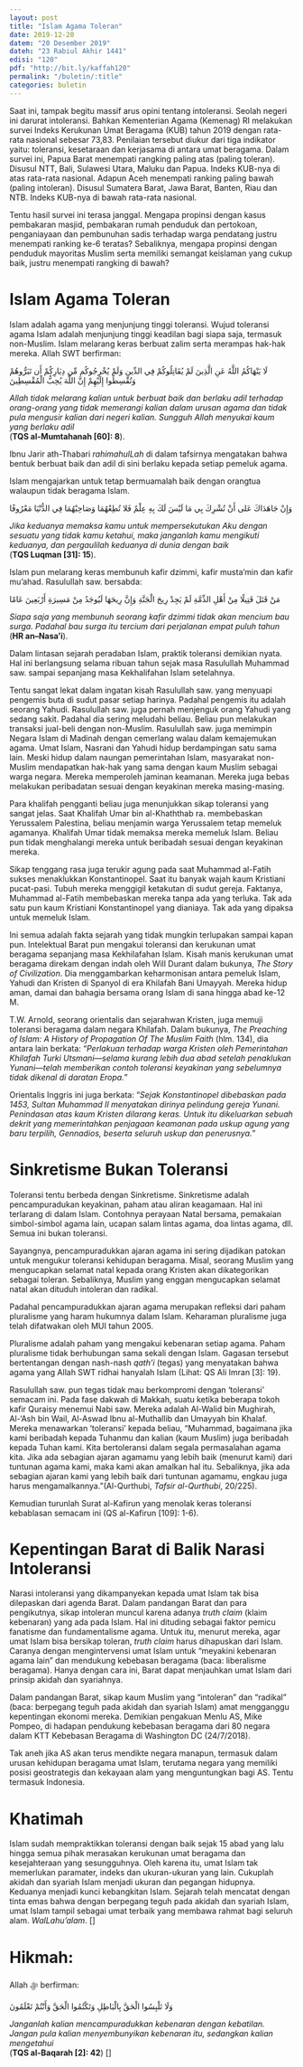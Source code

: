 ```yaml
---
layout: post
title: "Islam Agama Toleran"
date: 2019-12-20
datem: "20 Desember 2019"
dateh: "23 Rabiul Akhir 1441"
edisi: "120"
pdf: "http://bit.ly/kaffah120"
permalink: "/buletin/:title"
categories: buletin
---
```


Saat ini, tampak begitu massif arus opini tentang intoleransi. Seolah negeri ini darurat intoleransi. Bahkan Kementerian Agama (Kemenag) RI melakukan survei Indeks Kerukunan Umat Beragama (KUB) tahun 2019 dengan rata-rata nasional sebesar 73,83. Penilaian tersebut diukur dari tiga indikator yaitu: toleransi, kesetaraan dan kerjasama di antara umat beragama. Dalam survei ini, Papua Barat menempati rangking paling atas (paling toleran). Disusul NTT, Bali, Sulawesi Utara, Maluku dan Papua. Indeks KUB-nya di atas rata-rata nasional. Adapun Aceh menempati ranking paling bawah (paling intoleran). Disusul Sumatera Barat, Jawa Barat, Banten, Riau dan NTB. Indeks KUB-nya di bawah rata-rata nasional.

Tentu hasil survei ini terasa janggal. Mengapa propinsi dengan kasus pembakaran masjid, pembakaran rumah penduduk dan pertokoan, penganiayaan dan pembunuhan sadis terhadap warga pendatang justru menempati ranking ke-6 teratas? Sebaliknya, mengapa propinsi dengan penduduk mayoritas Muslim serta memiliki semangat keislaman yang cukup baik, justru menempati rangking di bawah?

# Islam Agama Toleran

Islam adalah agama yang menjunjung tinggi toleransi. Wujud toleransi agama Islam adalah menjunjung tinggi keadilan bagi siapa saja, termasuk non-Muslim. Islam melarang keras berbuat zalim serta merampas hak-hak mereka. Allah SWT berfirman:

<p class="text-right-arabic">
لَا يَنْهَاكُمُ اللَّهُ عَنِ الَّذِينَ لَمْ يُقَاتِلُوكُمْ فِي الدِّينِ وَلَمْ يُخْرِجُوكُم مِّن دِيَارِكُمْ أَن تَبَرُّوهُمْ وَتُقْسِطُوا إِلَيْهِمْ إِنَّ اللَّهَ يُحِبُّ الْمُقْسِطِينَ
</p>

<p class="text-right-arti">
<i>Allah tidak melarang kalian untuk berbuat baik dan berlaku adil terhadap orang-orang yang tidak memerangi kalian dalam urusan agama dan tidak pula mengusir kalian dari negeri kalian. Sungguh Allah menyukai kaum yang berlaku adil</i><br>
(<b>TQS al-Mumtahanah [60]: 8</b>).
</p>

Ibnu Jarir ath-Thabari *rahimahulLah* di dalam tafsirnya mengatakan bahwa bentuk berbuat baik dan adil di sini berlaku kepada setiap pemeluk agama.

Islam mengajarkan untuk tetap bermuamalah baik dengan orangtua walaupun tidak beragama Islam.

<p class="text-right-arabic">
وَإِنْ جَاهَدَاكَ عَلى أَنْ تُشْرِكَ بِي مَا لَيْسَ لَكَ بِهِ عِلْمٌ فَلا تُطِعْهُمَا وَصَاحِبْهُمَا فِي الدُّنْيَا مَعْرُوفًا
</p>

<p class="text-right-arti">
<i>Jika keduanya memaksa kamu untuk mempersekutukan Aku dengan sesuatu yang tidak kamu ketahui, maka janganlah kamu mengikuti keduanya, dan pergaulilah keduanya di dunia dengan baik</i><br>
(<b>TQS Luqman [31]: 15</b>).
</p>

Islam pun melarang keras membunuh kafir dzimmi, kafir musta’min dan kafir mu’ahad. Rasulullah saw. bersabda:

<p class="text-right-arabic">
مَنْ قَتَلَ قَتِيلًا مِنْ أَهْلِ الذِّمَّةِ لَمْ يَجِدْ رِيحَ الْجَنَّةِ وَإِنَّ رِيحَهَا لَيُوجَدُ مِنْ مَسِيرَةِ أَرْبَعِينَ عَامًا
</p>

<p class="text-right-arti">
<i>Siapa saja yang membunuh seorang kafir dzimmi tidak akan mencium bau surga. Padahal bau surga itu tercium dari perjalanan empat puluh tahun</i><br>
(<b>HR an–Nasa’i</b>).
</p>

Dalam lintasan sejarah peradaban Islam, praktik toleransi demikian nyata. Hal ini berlangsung selama ribuan tahun sejak masa Rasulullah Muhammad saw. sampai sepanjang masa Kekhalifahan Islam setelahnya.

Tentu sangat lekat dalam ingatan kisah Rasulullah saw. yang menyuapi pengemis buta di sudut pasar setiap harinya. Padahal pengemis itu adalah seorang Yahudi. Rasulullah saw. juga pernah menjenguk orang Yahudi yang sedang sakit. Padahal dia sering meludahi beliau. Beliau pun melakukan transaksi jual-beli dengan non-Muslim. Rasulullah saw. juga memimpin Negara Islam di Madinah dengan cemerlang walau dalam kemajemukan agama. Umat Islam, Nasrani dan Yahudi hidup berdampingan satu sama lain. Meski hidup dalam naungan pemerintahan Islam, masyarakat non-Muslim mendapatkan hak-hak yang sama dengan kaum Muslim sebagai warga negara. Mereka memperoleh jaminan keamanan. Mereka juga bebas melakukan peribadatan sesuai dengan keyakinan mereka masing-masing.

Para khalifah pengganti beliau juga menunjukkan sikap toleransi yang sangat jelas. Saat Khalifah Umar bin al-Khaththab ra. membebaskan Yerussalem Palestina, beliau menjamin warga Yerussalem tetap memeluk agamanya. Khalifah Umar tidak memaksa mereka memeluk Islam. Beliau pun tidak menghalangi mereka untuk beribadah sesuai dengan keyakinan mereka.

Sikap tenggang rasa juga terukir agung pada saat Muhammad al-Fatih sukses menaklukkan Konstantinopel. Saat itu banyak wajah kaum Kristiani pucat-pasi. Tubuh mereka menggigil ketakutan di sudut gereja. Faktanya, Muhammad al-Fatih membebaskan mereka tanpa ada yang terluka. Tak ada satu pun kaum Kristiani Konstantinopel yang dianiaya. Tak ada yang dipaksa untuk memeluk Islam.

Ini semua adalah fakta sejarah yang tidak mungkin terlupakan sampai kapan pun. Intelektual Barat pun mengakui toleransi dan kerukunan umat beragama sepanjang masa Kekhilafahan Islam. Kisah manis kerukunan umat beragama direkam dengan indah oleh Will Durant dalam bukunya, *The Story of Civilization*. Dia menggambarkan keharmonisan antara pemeluk Islam, Yahudi dan Kristen di Spanyol di era Khilafah Bani Umayyah. Mereka hidup aman, damai dan bahagia bersama orang Islam di sana hingga abad ke-12 M.

T.W. Arnold, seorang orientalis dan sejarahwan Kristen, juga memuji toleransi beragama dalam negara Khilafah. Dalam bukunya, *The Preaching of Islam: A History of Propagation Of The Muslim Faith* (hlm. 134), dia antara lain berkata: “*Perlakuan terhadap warga Kristen oleh Pemerintahan Khilafah Turki Utsmani—selama kurang lebih dua abad setelah penaklukan Yunani—telah memberikan contoh toleransi keyakinan yang sebelumnya tidak dikenal di daratan Eropa.*”

Orientalis Inggris ini juga berkata: “*Sejak Konstantinopel dibebaskan pada 1453, Sultan Muhammad II menyatakan dirinya pelindung gereja Yunani. Penindasan atas kaum Kristen dilarang keras. Untuk itu dikeluarkan sebuah dekrit yang memerintahkan penjagaan keamanan pada uskup agung yang baru terpilih, Gennadios, beserta seluruh uskup dan penerusnya.*”

# Sinkretisme Bukan Toleransi

Toleransi tentu berbeda dengan Sinkretisme. Sinkretisme adalah pencampuradukan keyakinan, paham atau aliran keagamaan. Hal ini terlarang di dalam Islam. Contohnya perayaan Natal bersama, pemakaian simbol-simbol agama lain, ucapan salam lintas agama, doa lintas agama, dll. Semua ini bukan toleransi.

Sayangnya, pencampuradukkan ajaran agama ini sering dijadikan patokan untuk mengukur toleransi kehidupan beragama. Misal, seorang Muslim yang mengucapkan selamat natal kepada orang Kristen akan dikategorikan sebagai toleran. Sebaliknya, Muslim yang enggan mengucapkan selamat natal akan dituduh intoleran dan radikal.

Padahal pencampuradukkan ajaran agama merupakan refleksi dari paham pluralisme yang haram hukumnya dalam Islam. Keharaman pluralisme juga telah difatwakan oleh MUI tahun 2005.

Pluralisme adalah paham yang mengakui kebenaran setiap agama. Paham pluralisme tidak berhubungan sama sekali dengan Islam. Gagasan tersebut bertentangan dengan nash-nash *qath’i* (tegas) yang menyatakan bahwa agama yang Allah SWT ridhai hanyalah Islam (Lihat: QS Ali Imran [3]: 19).

Rasulullah saw. pun tegas tidak mau berkompromi dengan ‘toleransi’ semacam ini. Pada fase dakwah di Makkah, suatu ketika beberapa tokoh kafir Quraisy menemui Nabi saw. Mereka adalah Al-Walid bin Mughirah, Al-‘Ash bin Wail, Al-Aswad Ibnu al-Muthallib dan Umayyah bin Khalaf. Mereka menawarkan ‘toleransi’ kepada beliau, “Muhammad, bagaimana jika kami beribadah kepada Tuhanmu dan kalian (kaum Muslim) juga beribadah kepada Tuhan kami. Kita bertoleransi dalam segala permasalahan agama kita. Jika ada sebagian ajaran agamamu yang lebih baik (menurut kami) dari tuntunan agama kami, maka kami akan amalkan hal itu. Sebaliknya, jika ada sebagian ajaran kami yang lebih baik dari tuntunan agamamu, engkau juga harus mengamalkannya.”(Al-Qurthubi, *Tafsir al-Qurthubi*, 20/225).

Kemudian turunlah Surat al-Kafirun yang menolak keras toleransi kebablasan semacam ini (QS al-Kafirun [109]: 1-6).

# Kepentingan Barat di Balik Narasi Intoleransi

Narasi intoleransi yang dikampanyekan kepada umat Islam tak bisa dilepaskan dari agenda Barat. Dalam pandangan Barat dan para pengikutnya, sikap intoleran muncul karena adanya *truth claim* (klaim kebenaran) yang ada pada Islam. Hal ini dituding sebagai faktor pemicu fanatisme dan fundamentalisme agama. Untuk itu, menurut mereka, agar umat Islam bisa bersikap toleran, *truth claim* harus dihapuskan dari Islam. Caranya dengan mengintervensi umat Islam untuk “meyakini kebenaran agama lain” dan mendukung kebebasan beragama (baca: liberalisme beragama). Hanya dengan cara ini, Barat dapat menjauhkan umat Islam dari prinsip akidah dan syariahnya.

Dalam pandangan Barat, sikap kaum Muslim yang “intoleran” dan “radikal” (baca: berpegang teguh pada akidah dan syariah Islam) amat mengganggu kepentingan ekonomi mereka. Demikian pengakuan Menlu AS, Mike Pompeo, di hadapan pendukung kebebasan beragama dari 80 negara dalam KTT Kebebasan Beragama di Washington DC (24/7/2018).

Tak aneh jika AS akan terus mendikte negara manapun, termasuk dalam urusan kehidupan beragama umat Islam, terutama negara yang memiliki posisi geostrategis dan kekayaan alam yang menguntungkan bagi AS. Tentu termasuk Indonesia.

# Khatimah

Islam sudah mempraktikkan toleransi dengan baik sejak 15 abad yang lalu hingga semua pihak merasakan kerukunan umat beragama dan kesejahteraan yang sesungguhnya. Oleh karena itu, umat Islam tak memerlukan paramater, indeks dan ukuran-ukuran yang lain. Cukuplah akidah dan syariah Islam menjadi ukuran dan pegangan hidupnya. Keduanya menjadi kunci kebangkitan Islam. Sejarah telah mencatat dengan tinta emas bahwa dengan berpegang teguh pada akidah dan syariah Islam, umat Islam tampil sebagai umat terbaik yang membawa rahmat bagi seluruh alam. *WalLahu’alam*. []



<!-- HIKMAH -->
<div class="card mt-5">
<div class="card-header">
<h1>Hikmah:</h1>
</div>

<div class="card-body">
<p class="text-center">
Allah ﷻ  berfirman:
</p>

<p class="text-center-arabic">
وَلَا تَلْبِسُوا الْحَقَّ بِالْبَاطِلِ وَتَكْتُمُوا الْحَقَّ وَأَنْتُمْ تَعْلَمُونَ
</p>

<p class="text-center">
<i>
Janganlah kalian mencampuradukkan kebenaran dengan kebatilan. Jangan pula kalian menyembunyikan kebenaran itu, sedangkan kalian mengetahui
</i><br>
(<b>TQS al-Baqarah [2]: 42</b>) []
</p>
</div>
</div>
<!-- END HIKMAH -->
